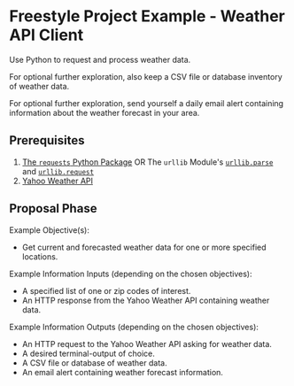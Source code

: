# Freestyle Project Example - Weather API Client

Use Python to request and process weather data.

For optional further exploration, also keep a CSV file or database inventory of weather data.

For optional further exploration, send yourself a daily email alert containing information about the weather forecast in your area.

## Prerequisites

  1. [The `requests` Python Package](/notes/programming-languages/python/packages/pandas-datareader.md) OR The `urllib` Module's [`urllib.parse`](https://docs.python.org/3/library/urllib.parse.html#module-urllib.parse) and [`urllib.request`](https://docs.python.org/3/library/urllib.request.html#module-urllib.request)
  1. [Yahoo Weather API](https://developer.yahoo.com/weather/#python)

## Proposal Phase

Example Objective(s):

  + Get current and forecasted weather data for one or more specified locations.

Example Information Inputs (depending on the chosen objectives):

  + A specified list of one or zip codes of interest.
  + An HTTP response from the Yahoo Weather API containing weather data.

Example Information Outputs (depending on the chosen objectives):

  + An HTTP request to the Yahoo Weather API asking for weather data.
  + A desired terminal-output of choice.
  + A CSV file or database of weather data.
  + An email alert containing weather forecast information.

